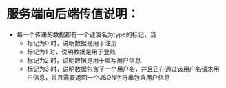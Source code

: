 # 服务端向后端传值说明：
+ 每一个传递的数据都有一个键值名为type的标记，当
  + 标记为0 时，说明数据是用于注册
  + 标记为1 时，说明数据是用于登陆
  + 标记为2 时，说明数据是用于填写用户信息
  + 标记为3 时，说明数据包含了一个用户名，并且正在通过该用户名请求用户信息，并且需要返回一个JSON字符串包含用户信息